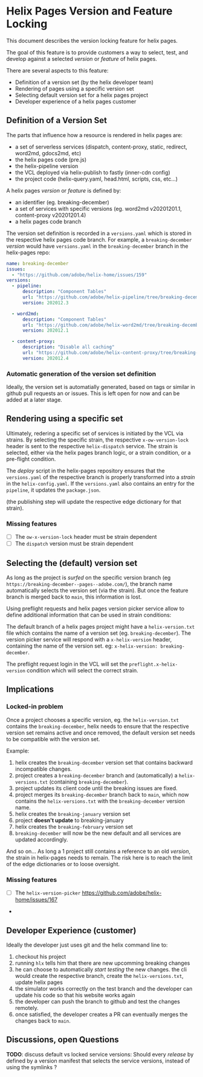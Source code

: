 # Helix Pages Version and Feature Locking

This document describes the version locking feature for helix pages. 

The goal of this feature is to provide customers a way to select, test, and develop against a selected _version_ or _feature_ of helix pages.

There are several aspects to this feature:

- Definition of a version set (by the helix developer team)
- Rendering of pages using a specific version set
- Selecting default version set for a helix pages project
- Developer experience of a helix pages customer

## Definition of a Version Set

The parts that influence how a resource is rendered in helix pages are:

- a set of serverless services (dispatch, content-proxy, static, redirect, word2md, gdocs2md, etc)
- the helix pages code (pre.js)
- the helix-pipeline version
- the VCL deployed via helix-publish to fastly (inner-cdn config)
- the project code (helix-query.yaml, head.html, scripts, css, etc...)

A helix pages _version_ or _feature_ is defined by:

- an identifier (eg. breaking-december)
- a set of services with specific versions (eg. word2md v20201201.1, content-proxy v20201201.4)
- a helix pages code branch

The version set definition is recorded in a `versions.yaml` which is stored in the respective helix pages code branch. For example, a `breaking-december` _version_ would have `versions.yaml` in the `breaking-december` branch in the helix-pages repo:

```yaml
name: breaking-december
issues: 
  - "https://github.com/adobe/helix-home/issues/159"
versions: 
  - pipeline: 
      description: "Component Tables"
      url: "https://github.com/adobe/helix-pipeline/tree/breaking-december"
      version: 202012.3

  - word2md: 
      description: "Component Tables"
      url: "https://github.com/adobe/helix-word2md/tree/breaking-december"
      version: 202012.1

  - content-proxy: 
      description: "Disable all caching"
      url: "https://github.com/adobe/helix-content-proxy/tree/breaking-december"
      version: 202012.4

```

### Automatic generation of the version set definition

Ideally, the version set is automatially generated, based on tags or similar in github pull requests an or issues. This is left open for now and can be added at a later stage.


## Rendering using a specific set

Ultimately, redering a specific set of services is initiated by the VCL via strains. By selecting the specific strain, the respective `x-ow-version-lock` header is sent to the respective `helix-dispatch` service. The strain is selected, either via the helix pages branch logic, or a strain condition, or a pre-flight condition.

The _deploy_ script in the helix-pages repository ensures that the `versions.yaml` of the respective branch is properly transformed into a _strain_ in the `helix-config.yaml`.
If the `versions.yaml` also contains an entry for the `pipeline`, it updates the `package.json`. 

(the publishing step will update the respective edge dictionary for that strain).

### Missing features

- [ ] The `ow-x-version-lock` header must be strain dependent
- [ ] The `dispatch` version must be strain dependent

## Selecting the (default) version set

As long as the project is _surfed_ on the specific version branch (eg `https://breaking-december--pages--adobe.com/`), the branch name automatically selects the version set (via the strain). But once the feature branch is merged back to `main`, this information is lost. 

Using preflight requests and helix pages version picker service allow to define additional information that can be used in strain conditions:

The default branch of a helix pages project might have a `helix-version.txt` file which contains the name of a version set (eg. `breaking-december`). The version picker service will respond with a `x-helix-version` header, containing the name of the version set. eg: `x-helix-version: breaking-december`.

The preflight request login in the VCL will set the `preflight.x-helix-version` condition which will select the correct strain.

## Implications

### Locked-in problem

Once a project chooses a specific version, eg. the `helix-version.txt` contains the `breaking-december`, helix needs to ensure that the respective version set remains active and once removed, the default version set needs to be compatible with the version set.

Example:

1. helix creates the `breaking-december` version set that contains backward incompatible changes.
2. project creates a `breaking-december` branch and (automatically) a `helix-versions.txt` (containing `breaking-december`). 
3. project updates its client code until the breaking issues are fixed.
4. project merges its `breaking-december` branch back to `main`, which now contains the `helix-versions.txt` with the `breaking-december` version name.
5. helix creates the `breaking-january` version set
6. project **doesn't update** to breaking-january
7. helix creates the `breaking-february` version set
8. `breaking-december` will now be the new default and all services are updated accordingly.

And so on... As long a 1 project still contains a reference to an old _version_, the strain in helix-pages needs to remain. The risk here is to reach the limit of the edge dictionaries or to loose oversight.


### Missing features

- [ ] The `helix-version-picker` https://github.com/adobe/helix-home/issues/167
- 


## Developer Experience (customer)

Ideally the developer just uses git and the helix command line to:

1. checkout his project
2. running `hlx` tells him that there are new upcomming breaking changes
3. he can choose to automatically _start testing_ the new changes. the cli would create the respective branch, create the `helix-versions.txt`, update helix pages
4. the simulator works correctly on the test branch and the developer can update his code so that his website works again
5. the developer can push the branch to github and test the changes remotely.
6. once satisfied, the developer creates a PR can eventually merges the changes back to `main`.



## Discussions, open Questions

**TODO**: discuss default vs locked service versions: Should every _release_ by defined by a version manifest that selects the service versions, instead of using the symlinks ?

